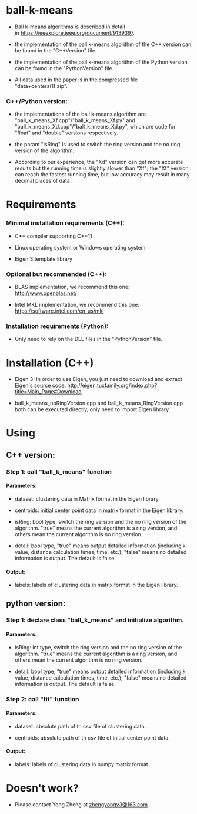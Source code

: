 # ball-k-means

* Ball k-means algorithms is described in detail in https://ieeexplore.ieee.org/document/9139397.

* the implementation of the ball k-means algorithm of the C++ version can be found in the "C++Version" file.

* the implementation of the ball k-means algorithm of the Python version can be found in the "PythonVersion" file.

* All data used in the paper is in the compressed file "data+centers(1).zip".

### C++/Python version:

* the implementations of the ball k-means algorithm are "ball_k_means_Xf.cpp"/"ball_k_means_Xf.py" and "ball_k_means_Xd.cpp"/"ball_k_means_Xd.py", which are code for "float" and "double" versions respectively.

* the param "isRing" is used to switch the ring version and the no ring version of the algorithm.

* According to our experience, the "Xd" version can get more accurate results but the running time is slightly slower than "Xf"; the "Xf" version can reach the fastest running time, but low accuracy may result in many decimal places of data .

# Requirements

### Minimal installation requirements (C++):

* C++ compiler supporting C++11
  
* Linux operating system or Windows operating system

* Eigen 3 template library

### Optional but recommended (C++):

* BLAS implementation, we recommend this one: http://www.openblas.net/
  
* Intel MKL implementation, we recommend this one: https://software.intel.com/en-us/mkl


### Installation requirements (Python):

* Only need to rely on the DLL files in the "PythonVersion" file.

# Installation (C++)

* Eigen 3: In order to use Eigen, you just need to download and extract Eigen's source code: http://eigen.tuxfamily.org/index.php?title=Main_Page#Download

* ball_k_means_noRingVersion.cpp and ball_k_means_RingVersion.cpp both can be executed directly, only need to import Eigen library.

# Using

## C++ version:

### Step 1: call "ball_k_means" function

#### Parameters: 

* dataset: clustering data in Matrix format in the Eigen library.

* centroids: initial center point data in matrix format in the Eigen library.

* isRing: bool type, switch the ring version and the no ring version of the algorithm. "true" means the current algorithm is a ring version, and others mean the current algorithm is no ring version.

* detail: bool type, "true" means output detailed information (including k value, distance calculation times, time, etc.), "false" means no detailed information is output. The default is false.

#### Output: 

* labels: labels of clustering data in matrix format in the Eigen library.

## python version:

### Step 1: declare class "ball_k_means" and initialize algorithm.

#### Parameters: 

* isRing: int type, switch the ring version and the no ring version of the algorithm. "true" means the current algorithm is a ring version, and others mean the current algorithm is no ring version.

* detail: bool type, "true" means output detailed information (including k value, distance calculation times, time, etc.), "false" means no detailed information is output. The default is false.

### Step 2: call "fit" function

#### Parameters: 

* dataset: absolute path of th csv file of clustering data.

* centroids: absolute path of th csv file of initial center point data.

#### Output: 

* labels: labels of clustering data in numpy matrix format.

# Doesn't work?

* Please contact Yong Zheng at zhengyongv3@163.com
